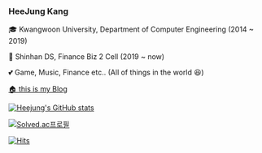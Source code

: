 ### HeeJung Kang

&#127891; Kwangwoon University, Department of Computer Engineering (2014 ~ 2019)

&#128188; Shinhan DS, Finance Biz 2 Cell (2019 ~ now)

&#128149; Game, Music, Finance etc.. (All of things in the world &#128518;)

[🏠 this is my Blog](https://tentasys.github.io/)


[![Heejung's GitHub stats](https://github-readme-stats.vercel.app/api?username=tentasys&theme=onedark)](https://github.com/anuraghazra/github-readme-stats)

[![Solved.ac프로필](http://mazassumnida.wtf/api/v2/generate_badge?boj=tentasys)](https://solved.ac/tentasys)



  <div>
	
  [![Hits](https://hits.seeyoufarm.com/api/count/incr/badge.svg?url=https%3A%2F%2Fgithub.com%2Ftentasys&count_bg=%23ECD4D4&title_bg=%23FFC7C7&icon=&icon_color=%23E7E7E7&title=hits&edge_flat=false)](https://hits.seeyoufarm.com)
	
  </div>
